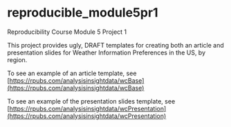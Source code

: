 # reproducible_module5pr1
Reproducibility Course Module 5 Project 1

This project provides ugly, DRAFT templates for creating both an article and presentation slides for Weather Information Preferences in the US, by region.

To see an example of an article template, see [https://rpubs.com/analysisinsightdata/wcBase](https://rpubs.com/analysisinsightdata/wcBase)

To see an example of the presentation slides template, see [https://rpubs.com/analysisinsightdata/wcPresentation](https://rpubs.com/analysisinsightdata/wcPresentation)

